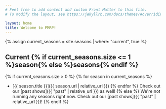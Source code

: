 ```yaml
---
# Feel free to add content and custom Front Matter to this file.
# To modify the layout, see https://jekyllrb.com/docs/themes/#overriding-theme-defaults

layout: home
title: Welcome to PMRP!
---
```


{% assign current_seasons = site.seasons | where: "current", true %}
## Current {% if current_seasons.size <= 1 %}season{% else %}seasons{% endif %}
{% if current_seasons.size > 0 %}
{% for season in current_seasons %}
- [{{ season.title }}]({{ season.url | relative_url }})
{% endfor %}
Check out our [past shows]({{ "past" | relative_url }}) as well!
{% else %}
We're not running any seasons right now. Check out our [past shows]({{ "past" | relative_url }})!
{% endif %}

